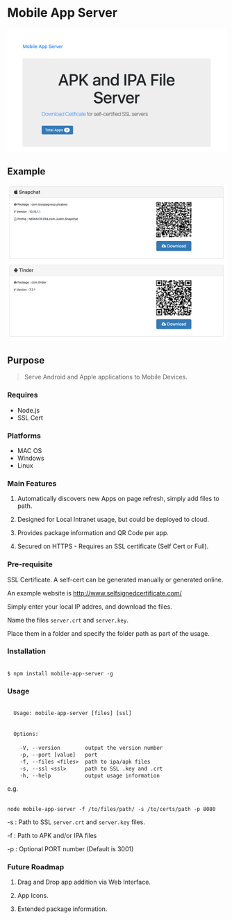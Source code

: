 # Mobile App Server

![top of page](readme_files/TopPage.png "Preview")

## Example

![Example](readme_files/Example.png "Preview")

## Purpose
 
 > Serve Android and Apple applications to Mobile Devices.

### Requires

* Node.js
* SSL Cert

### Platforms

* MAC OS
* Windows
* Linux

### Main Features

1. Automatically discovers new Apps on page refresh, simply add files to path.

2. Designed for Local Intranet usage, but could be deployed to cloud.

3. Provides package information and QR Code per app.

4. Secured on HTTPS - Requires an SSL certificate (Self Cert or Full).


### Pre-requisite

SSL Certificate. A self-cert can be generated manually or generated online. 

An example website is http://www.selfsignedcertificate.com/ 

Simply enter your local IP addres, and download the files. 

Name the files `server.crt` and `server.key`.

Place them in a folder and specify the folder path as part of the usage.

### Installation

```

$ npm install mobile-app-server -g

```

### Usage

```

  Usage: mobile-app-server [files] [ssl]


  Options:

    -V, --version        output the version number
    -p, --port [value]   port
    -f, --files <files>  path to ipa/apk files
    -s, --ssl <ssl>      path to SSL .key and .crt
    -h, --help           output usage information

```

e.g.

```

node mobile-app-server -f /to/files/path/ -s /to/certs/path -p 8080

```

-s : Path to SSL `server.crt` and `server.key` files. 

-f : Path to APK and/or IPA files

-p : Optional PORT number (Default is 3001)


### Future Roadmap

1. Drag and Drop app addition via Web Interface.

2. App Icons.

3. Extended package information.
